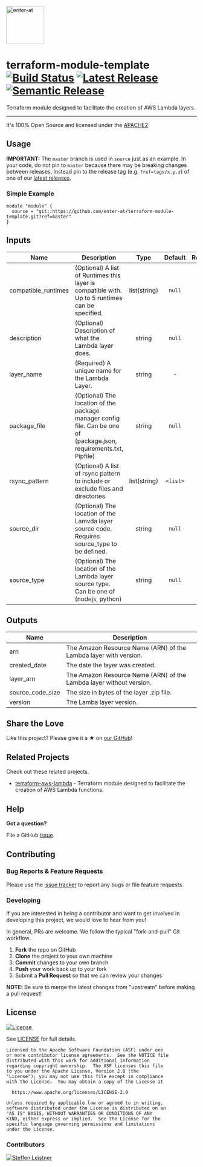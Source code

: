 <!--

  ** DO NOT EDIT THIS FILE
  **
  ** This file was automatically generated by the `build-harness`.
  ** 1) Make all changes to `README.yaml`
  ** 2) Run `make init` (you only need to do this once)
  ** 3) Run`make readme` to rebuild this file.
  **

  -->

[<img src="https://res.cloudinary.com/enter-at/image/upload/v1576145406/static/logo-svg.svg" alt="enter-at" width="100">][website]

# terraform-module-template [![Build Status](https://github.com/enter-at/terraform-module-template/workflows/Terraform%20Lint/badge.svg)](https://github.com/enter-at/terraform-module-template/actions) [![Latest Release](https://img.shields.io/github/release/enter-at/terraform-module-template.svg)](https://github.com/enter-at/terraform-module-template/releases/latest) [![Semantic Release](https://img.shields.io/badge/%20%20%F0%9F%93%A6%F0%9F%9A%80-semantic--release-e10079.svg)](https://github.com/semantic-release/semantic-release)


Terraform module designed to facilitate the creation of AWS Lambda layers.


---


It's 100% Open Source and licensed under the [APACHE2](LICENSE).





## Usage


**IMPORTANT:** The `master` branch is used in `source` just as an example. In your code, do not pin to `master` because there may be breaking changes between releases.
Instead pin to the release tag (e.g. `?ref=tags/x.y.z`) of one of our [latest releases](https://github.com/enter-at/terraform-module-template/releases).


### Simple Example

```hcl
module "module" {
  source = "git::https://github.com/enter-at/terraform-module-template.git?ref=master"
}
```






## Inputs

| Name | Description | Type | Default | Required |
|------|-------------|:----:|:-----:|:-----:|
| compatible_runtimes | (Optional) A list of Runtimes this layer is compatible with. Up to 5 runtimes can be specified. | list(string) | `null` | no |
| description | (Optional) Description of what the Lambda layer does. | string | `null` | no |
| layer_name | (Required) A unique name for the Lambda Layer. | string | - | yes |
| package_file | (Optional) The location of the package manager config file. Can be one of (package.json, requirements.txt, Pipfile) | string | `null` | no |
| rsync_pattern | (Optional) A list of rsync pattern to include or exclude files and directories. | list(string) | `<list>` | no |
| source_dir | (Optional) The location of the Lamvda layer source code. Requires source_type to be defined. | string | `null` | no |
| source_type | (Optional) The location of the Lambda layer source type. Can be one of (nodejs, python) | string | `null` | no |

## Outputs

| Name | Description |
|------|-------------|
| arn | The Amazon Resource Name (ARN) of the Lambda layer with version. |
| created_date | The date the layer was created. |
| layer_arn | The Amazon Resource Name (ARN) of the Lambda layer without version. |
| source_code_size | The size in bytes of the layer .zip file. |
| version | The Lamba layer version. |




## Share the Love

Like this project?
Please give it a ★ on [our GitHub](https://github.com/enter-at/terraform-module-template)!


## Related Projects

Check out these related projects.

- [terraform-aws-lambda](https://github.com/enter-at/terraform-aws-lambda) - Terraform module designed to facilitate the creation of AWS Lambda functions.



## Help

**Got a question?**

File a GitHub [issue](https://github.com/enter-at/terraform-module-template/issues).

## Contributing

### Bug Reports & Feature Requests

Please use the [issue tracker](https://github.com/enter-at/terraform-module-template/issues) to report any bugs or file feature requests.

### Developing

If you are interested in being a contributor and want to get involved in developing this project, we would love to hear from you!

In general, PRs are welcome. We follow the typical "fork-and-pull" Git workflow.

 1. **Fork** the repo on GitHub
 2. **Clone** the project to your own machine
 3. **Commit** changes to your own branch
 4. **Push** your work back up to your fork
 5. Submit a **Pull Request** so that we can review your changes

**NOTE:** Be sure to merge the latest changes from "upstream" before making a pull request!





## License

[![License](https://img.shields.io/badge/License-Apache%202.0-blue.svg)](https://opensource.org/licenses/Apache-2.0)

See [LICENSE](LICENSE) for full details.

    Licensed to the Apache Software Foundation (ASF) under one
    or more contributor license agreements.  See the NOTICE file
    distributed with this work for additional information
    regarding copyright ownership.  The ASF licenses this file
    to you under the Apache License, Version 2.0 (the
    "License"); you may not use this file except in compliance
    with the License.  You may obtain a copy of the License at

      https://www.apache.org/licenses/LICENSE-2.0

    Unless required by applicable law or agreed to in writing,
    software distributed under the License is distributed on an
    "AS IS" BASIS, WITHOUT WARRANTIES OR CONDITIONS OF ANY
    KIND, either express or implied.  See the License for the
    specific language governing permissions and limitations
    under the License.




### Contributors


[![Steffen Leistner][sleistner_avatar]][sleistner_homepage]


  [sleistner_homepage]: https://github.com/sleistner
  [sleistner_avatar]: https://res.cloudinary.com/enter-at/image/fetch/f_png,r_max,w_100,h_100,c_thumb/https://github.com/sleistner.png



  [website]: https://github.com/enter-at
